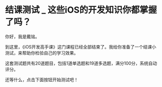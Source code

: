 # 结课测试 _ 这些iOS的开发知识你都掌握了吗？


你好，我是戴铭。

到这里，《iOS开发高手课》这门课程已经全部结束了。我给你准备了一个结课小测试，来帮助你检验自己的学习效果。

这套测试题共有20道题目，包括1道单选题和19道多选题，满分100分，系统自动评分。

还等什么，点击下面按钮开始测试吧！

[<img src="https://static001.geekbang.org/resource/image/28/a4/28d1be62669b4f3cc01c36466bf811a4.png" alt="">](http://time.geekbang.org/quiz/intro?act_id=143&amp;exam_id=312)
